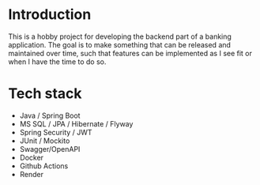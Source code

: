 # Introduction
This is a hobby project for developing the backend part of a banking application. The goal is to make something that can be released and maintained over time, such that features can be implemented as I see fit or when I have the time to do so.

# Tech stack
- Java / Spring Boot
- MS SQL / JPA / Hibernate / Flyway
- Spring Security / JWT
- JUnit / Mockito
- Swagger/OpenAPI
- Docker
- Github Actions
- Render
